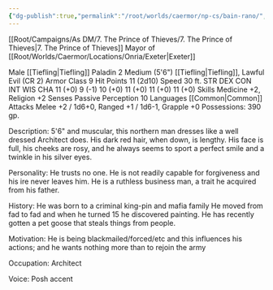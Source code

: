 ```yaml
---
{"dg-publish":true,"permalink":"/root/worlds/caermor/np-cs/bain-rano/","tags":["Chaia"]}
---
```


[[Root/Campaigns/As DM/7. The Prince of Thieves/7. The Prince of Thieves\|7. The Prince of Thieves]]
Mayor of [[Root/Worlds/Caermor/Locations/Onria/Exeter\|Exeter]]

Male [[Tiefling\|Tiefling]] Paladin 2
Medium (5'6") [[Tiefling\|Tiefling]], Lawful Evil (CR 2)
Armor Class 9
Hit Points 11 (2d10)
Speed 30 ft.
STR DEX CON	INT	WIS	CHA
11 (+0)	9 (-1)	10 (+0)	11 (+0)	11 (+0)	11 (+0)
Skills Medicine +2, Religion +2
Senses Passive Perception 10
Languages [[Common\|Common]]
Attacks Melee +2 / 1d6+0, Ranged +1 / 1d6-1, Grapple +0
Possessions: 390 gp.

Description: 5'6" and muscular, this northern man dresses like a well dressed Architect does. His dark red hair, when down, is lengthy. His face is full, his cheeks are rosy, and he always seems to sport a perfect smile and a twinkle in his silver eyes.

Personality: He trusts no one. He is not readily capable for forgiveness and his ire never leaves him. He is a ruthless business man, a trait he acquired from his father.

History: He was born to a criminal king-pin and mafia family He moved from fad to fad and when he turned 15 he discovered painting. He has recently gotten a pet goose that steals things from people.

Motivation: He is being blackmailed/forced/etc and this influences his actions; and he wants nothing more than to rejoin the army

Occupation: Architect

Voice: Posh accent

